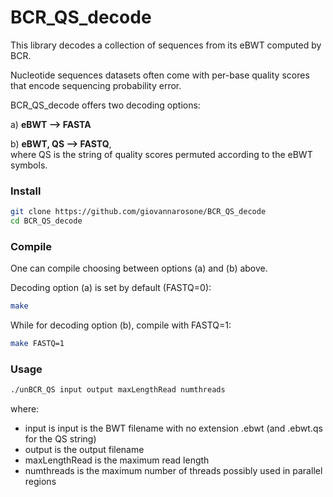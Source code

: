 # BCR_QS_decode
This library decodes a collection of sequences from its eBWT computed by BCR. 

Nucleotide sequences datasets often come with per-base quality scores that encode sequencing probability error.

BCR_QS_decode offers two decoding options:

a) **eBWT --> FASTA**

b) **eBWT, QS --> FASTQ**,  
where QS is the string of quality scores permuted according to the eBWT symbols.

### Install

```sh
git clone https://github.com/giovannarosone/BCR_QS_decode
cd BCR_QS_decode
```

### Compile
One can compile choosing between options (a) and (b) above. 

Decoding option (a) is set by default (FASTQ=0):

```sh
make
```

While for decoding option (b), compile with FASTQ=1:

```sh
make FASTQ=1
```
### Usage

```sh
./unBCR_QS input output maxLengthRead numthreads
```
where:
- input is  input is the BWT filename with no extension .ebwt (and .ebwt.qs for the QS string)
- output is the output filename
- maxLengthRead is the maximum read length
- numthreads is the maximum number of threads possibly used in parallel regions
